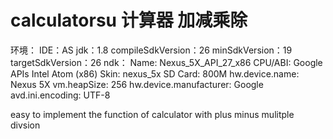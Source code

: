 # calculatorsu 计算器 加减乘除
环境：
IDE：AS
 jdk：1.8
 compileSdkVersion：26
 minSdkVersion：19
 targetSdkVersion：26
 ndk：
        Name: Nexus_5X_API_27_x86
        CPU/ABI: Google APIs Intel Atom (x86)
        Skin: nexus_5x
        SD Card: 800M
        hw.device.name: Nexus 5X
        vm.heapSize: 256
        hw.device.manufacturer: Google
        avd.ini.encoding: UTF-8


easy to implement the function of calculator with plus minus mulitple divsion
